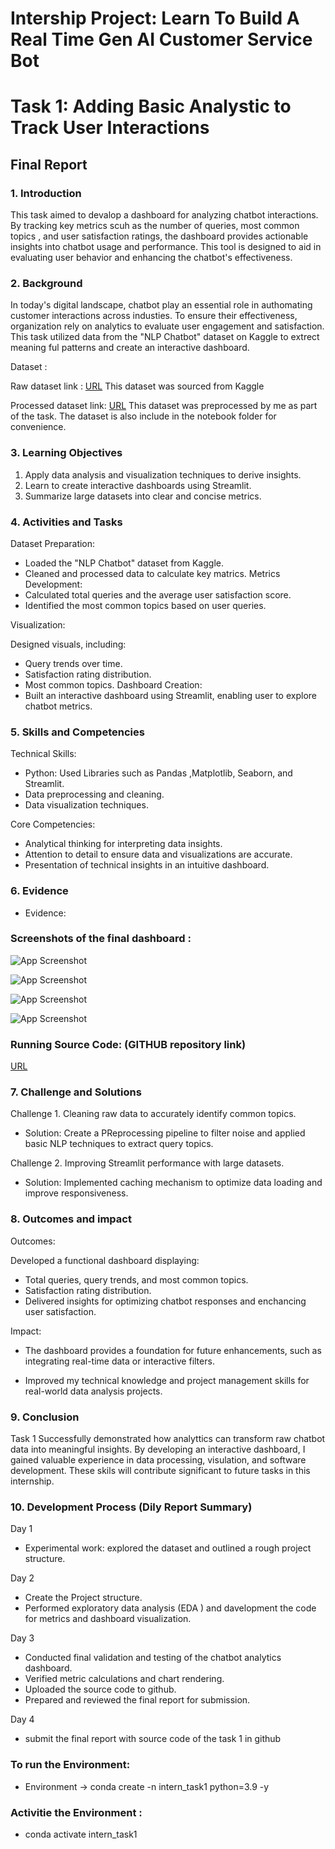 # Intership Project: Learn To Build A Real Time Gen AI Customer Service Bot

# Task 1: Adding Basic Analystic to Track User Interactions

## Final Report


### 1. Introduction 
This task aimed to devalop a dashboard for analyzing chatbot interactions. By tracking key metrics scuh as the number of queries, most common topics , and user satisfaction ratings, the dashboard provides actionable insights into chatbot usage and performance. This tool is designed to aid in evaluating user behavior and enhancing the chatbot's effectiveness.

### 2. Background
In today's digital landscape, chatbot play an essential role in authomating customer interactions across industies. To ensure their effectiveness, organization rely on analytics to evaluate user engagement  and satisfaction. This task utilized data from the "NLP Chatbot" dataset on Kaggle to extrect meaning ful patterns and create an interactive dashboard.

Dataset :

Raw dataset link : 
[URL](https://www.kaggle.com/datasets/teamincribo/nlp-chatbot-dataset)
This dataset was sourced from Kaggle

Processed dataset link:
[URL](https://drive.google.com/file/d/1-IHt7ZcQ685hzE4eCPRPizWRIDtpiOuS/view?usp=sharing)
This dataset was preprocessed by me as part of the task. The dataset is also include in the notebook folder for convenience.

### 3. Learning Objectives
1. Apply data analysis and visualization techniques to derive insights.
2. Learn to create interactive dashboards using Streamlit.
3. Summarize large datasets into clear and concise metrics.

### 4. Activities and Tasks
Dataset Preparation:
* Loaded the "NLP Chatbot"  dataset from Kaggle. 
* Cleaned and processed data to calculate key matrics.
Metrics Development:
* Calculated total queries and the average user satisfaction score.
* Identified the most common topics based on user queries.

Visualization:

Designed visuals, including:
* Query trends over time.
* Satisfaction rating distribution.
* Most common topics.
Dashboard Creation:
* Built an interactive dashboard using Streamlit, enabling user to explore chatbot metrics.

### 5. Skills and Competencies
Technical Skills:
* Python: Used Libraries such as Pandas ,Matplotlib, Seaborn, and Streamlit.
* Data preprocessing and cleaning.
* Data visualization techniques.
       
Core Competencies:
* Analytical thinking for interpreting data insights.
* Attention to detail to ensure data and visualizations are accurate.
* Presentation of technical insights in an intuitive dashboard.

### 6. Evidence
* Evidence:
 
### Screenshots of the final dashboard :

![App Screenshot](https://github.com/VigneshvickyData/Data_Branching/blob/main/1.png?raw=true)

![App Screenshot](https://github.com/VigneshvickyData/Data_Branching/blob/main/2.png?raw=true)

![App Screenshot](https://github.com/VigneshvickyData/Data_Branching/blob/main/3.png?raw=true)

![App Screenshot](https://github.com/VigneshvickyData/Data_Branching/blob/main/4.png?raw=true)

### Running Source Code: (GITHUB repository link)
[URL](https://github.com/VigneshvickyData/Intern_project-1_Analytics_Chatbot)  

### 7. Challenge and Solutions 
Challenge 1. Cleaning raw data to accurately identify common topics.

* Solution: Create a PReprocessing pipeline to filter noise and applied basic NLP techniques to extract query topics.

Challenge 2. Improving Streamlit performance with large datasets.

* Solution: Implemented caching mechanism to optimize data loading and improve responsiveness.

### 8. Outcomes and impact 
Outcomes:

Developed a functional dashboard displaying:
* Total queries, query trends, and most common topics.
* Satisfaction rating distribution.
* Delivered insights for optimizing chatbot responses and enchancing user satisfaction.
      
Impact:
* The dashboard provides a foundation for future enhancements, such as integrating real-time data or interactive filters.

* Improved my technical knowledge and project management skills for real-world  data analysis projects.          

### 9. Conclusion
Task 1 Successfully demonstrated how analyttics can transform raw chatbot data into meaningful insights. By developing an interactive dashboard, I gained valuable experience in data processing, visulation, and software development. These skils will contribute significant to future tasks in this internship.

### 10. Development Process (Dily Report Summary)
Day 1 
- Experimental work: explored the dataset and outlined a rough project structure.

Day 2 
- Create the Project structure.
- Performed exploratory data analysis (EDA ) and davelopment the code for metrics and dashboard visualization.

Day 3 
- Conducted final validation and testing of the chatbot analytics dashboard.
- Verified metric calculations and chart rendering.
- Uploaded the source code to github.
- Prepared and reviewed the final report for submission.

Day 4  
- submit the final report with source code of the task 1 in github        

### To run the Environment:
- Environment -> conda create -n intern_task1 python=3.9 -y
### Activitie the Environment :
-  conda activate intern_task1